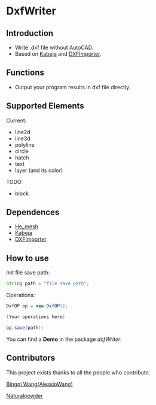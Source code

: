 # DxfWriter

## Introduction

- Write .dxf file without AutoCAD.
- Based on [Kabeja](https://github.com/fuzziness/kabeja) and [DXFImporter](https://github.com/Naturalpowder).

## Functions

- Output your program results in dxf file directly.

## Supported Elements
Current:
- line2d
- line3d
- polyline
- circle
- hatch
- text
- layer (and its color)

TODO:
- block

## Dependences

- [He_mesh](https://github.com/wblut/HE_Mesh)
- [Kabeja](https://github.com/fuzziness/kabeja)
- [DXFImporter](https://github.com/Naturalpowder)

## How to use

Init file save path:

```java
String path = "file save path";
```

Operations:

```java
DxfOP op = new DxfOP();

(Your operations here)

op.save(path);
```

You can find a **Demo** in the package *dxfWriter*.

## Contributors
This project exists thanks to all the people who contribute.

[Bingqi Wang(AlessioWang)](https://github.com/AlessioWang)

[Naturalpowder](https://github.com/Naturalpowder)












